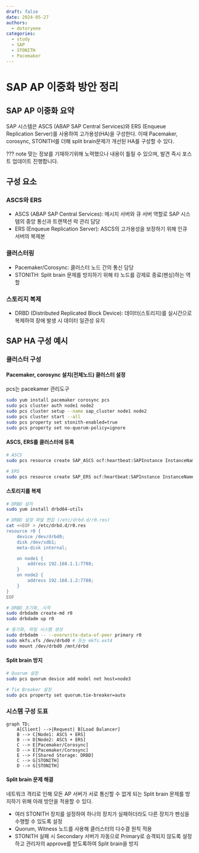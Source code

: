 ```yaml
---
draft: false
date: 2024-05-27
authors:
  - dotoryeee
categories:
  - study
  - SAP
  - STONITH
  - Pacemaker
---
```

# SAP AP 이중화 방안 정리

## SAP AP 이중화 요약

SAP 시스템은 ASCS (ABAP SAP Central Services)와 ERS (Enqueue Replication Server)를 사용하여 고가용성(HA)을 구성한다. 이때 Pacemaker, corosync, STONITH를 더해 split brain문제가 개선된 HA를 구성할 수 있다.
<!-- more -->

??? note
    맞는 정보를 기재하기위해 노력했으나 내용이 틀릴 수 있으며, 발견 즉시 포스트 업데이트 진행합니다.
## 구성 요소

### ASCS와 ERS
- ASCS (ABAP SAP Central Services): 메시지 서버와 큐 서버 역할로 SAP 시스템의 중앙 통신과 트랜잭션 락 관리 담당
- ERS (Enqueue Replication Server): ASCS의 고가용성을 보장하기 위해 인큐 서버의 복제본

### 클러스터링 
- Pacemaker/Corosync: 클러스터 노드 간의 통신 담당
- STONITH: Split brain 문제를 방지하기 위해 타 노드를 강제로 종료(펜싱)하는 역할

### 스토리지 복제
- DRBD (Distributed Replicated Block Device): 데이터(스토리지)를 실시간으로 복제하여 장애 발생 시 데이터 일관성 유지

## SAP HA 구성 예시

### 클러스터 구성

#### Pacemaker, corosync 설치(전체노드) 클러스터 설정
pcs는 pacekamer 관리도구

```sh 
sudo yum install pacemaker corosync pcs
sudo pcs cluster auth node1 node2
sudo pcs cluster setup --name sap_cluster node1 node2
sudo pcs cluster start --all
sudo pcs property set stonith-enabled=true
sudo pcs property set no-quorum-policy=ignore
```

#### ASCS, ERS를 클러스터에 등록
```sh
# ASCS 
sudo pcs resource create SAP_ASCS ocf:heartbeat:SAPInstance InstanceName=ASCS_00 SAPInstanceType=ASCS

# ERS 
sudo pcs resource create SAP_ERS ocf:heartbeat:SAPInstance InstanceName=ERS_01 SAPInstanceType=ERS
```
#### 스토리지를 복제
```sh
# DRBD 설치
sudo yum install drbd84-utils

# DRBD 설정 파일 편집 (/etc/drbd.d/r0.res)
cat <<EOF > /etc/drbd.d/r0.res
resource r0 {
    device /dev/drbd0;
    disk /dev/sdb1;
    meta-disk internal;

    on node1 {
        address 192.168.1.1:7788;
    }
    on node2 {
        address 192.168.1.2:7788;
    }
}
EOF

# DRBD 초기화, 시작
sudo drbdadm create-md r0
sudo drbdadm up r0

# 동기화, 파일 시스템 생성
sudo drbdadm -- --overwrite-data-of-peer primary r0
sudo mkfs.xfs /dev/drbd0 # 또는 mkfs.ext4
sudo mount /dev/drbd0 /mnt/drbd
```

#### Split brain 방지
```sh
# Quorum 설정
sudo pcs quorum device add model net host=node3

# Tie Breaker 설정
sudo pcs property set quorum.tie-breaker=auto
```

### 시스템 구성 도표
```mermaid
graph TD;
    A[Client] -->|Request| B[Load Balancer]
    B --> C[Node1: ASCS + ERS]
    B --> D[Node2: ASCS + ERS]
    C --> E[Pacemaker/Corosync]
    D --> E[Pacemaker/Corosync]
    E --> F[Shared Storage: DRBD]
    C --> G[STONITH]
    D --> G[STONITH]
```

#### Split brain 문제 해결
네트워크 격리로 인해 모든 AP 서버가 서로 통신할 수 없게 되는 Split brain 문제를 방지하기 위해 아래 방안을 적용할 수 있다.

- 여러 STONITH 장치를 설정하여 하나의 장치가 실패하더라도 다른 장치가 펜싱을 수행할 수 있도록 설정
- Quorum, Witness 노드를 사용해 클러스터의 다수결 원칙 적용
- STONITH 실패 시 Secondary 서버가 자동으로 Primary로 승격되지 않도록 설정하고 관리자의 approve를 받도록하여 Split brain을 방지
